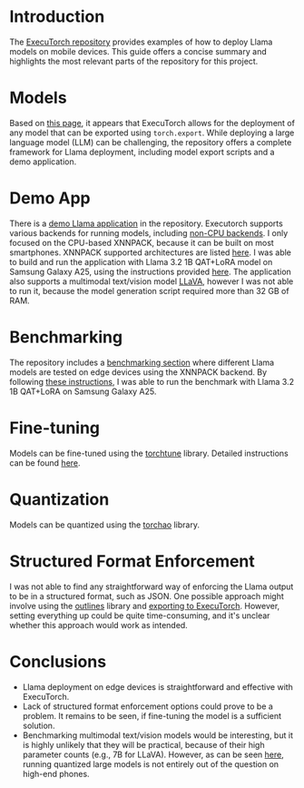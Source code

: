 # Introduction

The [ExecuTorch repository](https://github.com/pytorch/executorch) provides examples of how to deploy Llama models on mobile devices. This guide offers a concise summary and highlights the most relevant parts of the repository for this project.


# Models

Based on [this page](https://pytorch.org/executorch/stable/intro-how-it-works.html), it appears that ExecuTorch allows for the deployment of any model that can be exported using `torch.export`. While deploying a large language model (LLM) can be challenging, the repository offers a complete framework for Llama deployment, including model export scripts and a demo application.


# Demo App

There is a [demo Llama application](https://github.com/pytorch/executorch/tree/main/examples/demo-apps/android/LlamaDemo) in the repository. Executorch supports various backends for running models, including [non-CPU backends](https://github.com/pytorch/executorch/blob/main/examples/models/llama/non_cpu_backends.md). I only focused on the CPU-based XNNPACK, because it can be built on most smartphones. XNNPACK supported architectures are listed [here](https://github.com/google/XNNPACK/blob/master/README.md#supported-architectures). I was able to build and run the application with Llama 3.2 1B QAT+LoRA model on Samsung Galaxy A25, using the instructions provided [here](https://github.com/pytorch/executorch/blob/main/examples/demo-apps/android/LlamaDemo/docs/delegates/xnnpack_README.md). The application also supports a multimodal text/vision model [LLaVA](https://huggingface.co/llava-hf/llava-1.5-7b-hf), however I was not able to run it, because the model generation script required more than 32 GB of RAM.


# Benchmarking

The repository includes a [benchmarking section](https://github.com/pytorch/executorch/blob/main/examples/models/llama/README.md) where different Llama models are tested on edge devices using the XNNPACK backend. By following [these instructions](https://github.com/pytorch/executorch/blob/main/examples/models/llama/README.md#instructions), I was able to run the benchmark with Llama 3.2 1B QAT+LoRA on Samsung Galaxy A25.


# Fine-tuning

Models can be fine-tuned using the [torchtune](https://github.com/pytorch/torchtune) library. Detailed instructions can be found [here](https://github.com/pytorch/executorch/blob/main/examples/models/llama/UTILS.md#finetuning).


# Quantization
Models can be quantized using the [torchao](https://github.com/pytorch/ao) library.


# Structured Format Enforcement

I was not able to find any straightforward way of enforcing the Llama output to be in a structured format, such as JSON. One possible approach might involve using the [outlines](https://github.com/dottxt-ai/outlines) library and [exporting to ExecuTorch](https://pytorch.org/executorch/stable/tutorials/export-to-executorch-tutorial.html). However, setting everything up could be quite time-consuming, and it's unclear whether this approach would work as intended.


# Conclusions

- Llama deployment on edge devices is straightforward and effective with ExecuTorch. 
- Lack of structured format enforcement options could prove to be a problem. It remains to be seen, if fine-tuning the model is a sufficient solution.
- Benchmarking multimodal text/vision models would be interesting, but it is highly unlikely that they will be practical, because of their high parameter counts (e.g., 7B for LLaVA). However, as can be seen [here](https://github.com/pytorch/executorch/blob/main/examples/models/llama/README.md#llama-331-8b), running quantized large models is not entirely out of the question on high-end phones.
